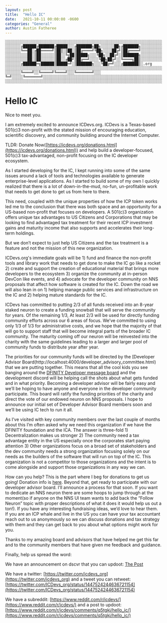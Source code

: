 ```yaml
---
layout: post
title:  "Hello IC"
date:   2021-10-11 00:00:00 -0600
categories: "General"
author: Austin Fatheree
---
```


```text
░░░░░░░░░░░░░░░░░░░░░░░░░░░░░░░░░░░░░░░░░░░░░░░░░░░░░░░░░░░░░░░░░░░░░░░░░░░░░░░░░░░░░░░░░░░░░░░░░░░░░░░░░░░░░░░░░░░░░░░░░░░░░░░░░░░░░░░░░░░░░░░░░░░░░░░░░░░░░░░░░░░░░░
░░░░░░░╔██████╔███████╔█████░░░╔███████╗██╗░░░░░░██╗╔███████╗░░░░░░░░░░░░░░░░░░░░░░░░░░░░░░░░░░░░░░░░░░░░░░░░░░░░░░░░░░░░░░░░░░░░░░░░░░░░░░░░░░░░░░░░░░░░░░░░░░░░░░░░░
░░░░░░░╚══██░╔██═════╝║██║░║██░║██╔════╝╚██╗░░░░██╔╝║██╔════╝░░░░░░░░░░░░░░░░░░░░░░░░░░░░░░░░░░░░░░░░░░░░░░░░░░░░░░░░░░░░░░░░░░░░░░░░░░░░░░░░░░░░░░░░░░░░░░░░░░░░░░░░░
░░░░░░░░░░██░║██░░░░░░║██░░╚╗██║█████╗░░░╚██╗░░██╔╝░║███████╗░░░░░░░░░░░░░░░░░░░░░░░░░░░░░░░░░░░░░░░░░░░░░░░░░░░░░░░░░░░░░░░░░░░░░░░░░░░░░░░░░░░░░░░░░░░░░░░░░░░░░░░░░
░░░░░░░░░░██░║██░░░░░░║██░░╔██╝║██╔══╝░░░░╚██╗██╔╝░░╚════╗██║░░░░░░░░░░░░░░░░░░░░░░░░░░░░░░░░░░░░░░░░░░░░░░░░░░░░░░░░░░░░░░░░░░░░░░░░░░░░░░░░░░░░░░░░░░░░░░░░░░░░░░░░░
░░░░░░░╔██████═╗██████║█████═╝░║███████╗░░░╚██╔═╝░░░╔███████║░.org ░░░░░░░░░░░░░░░░░░░░░░░░░░░░░░░░░░░░░░░░░░░░░░░░░░░░░░░░░░░░░░░░░░░░░░░░░░░░░░░░░░░░░░░░░░░░░░░░░░░
░░░░░░░╚════╝░░╚═════╝╚════╝░░░╚═══════╝░░░ ╚═╝░░░░░╚═══════╝░░░░░░░░░░░░░░░░░░░░░░░░░░░░░░░░░░░░░░░░░░░░░░░░░░░░░░░░░░░░░░░░░░░░░░░░░░░░░░░░░░░░░░░░░░░░░░░░░░░░░░░░░
░░░░░░░░░░░░░░░░░░░░░░░░░░░░░░░░░░░░░░░░░░░░░░░░░░░░░░░░░░░░░░░░░░░░░░░░░░░░░░░░░░░░░░░░░░░░░░░░░░░░░░░░░░░░░░░░░░░░░░░░░░░░░░░░░░░░░░░░░░░░░░░░░░░░░░░░░░░░░░░░░░░░░░
```

# Hello IC

Nice to meet you.

I am extremely excited to announce ICDevs.org. ICDevs is a Texas-based 501(c)3 non-profit with the stated mission of encouraging education, scientific discovery, and community building around the Internet Computer.

TLDR: Donate Now([https://icdevs.org/donations.html](https://icdevs.org/donations.html)) and help build a developer-focused, 501(c)3 tax-advantaged, non-profit focusing on the IC developer ecosystem.

As I started developing for the IC, I kept running into some of the same issues around a lack of tools and technologies available to generate enterprise-level applications. As I started to build some of my own I quickly realized that there is a lot of down-in-the-mud, no-fun, un-profitable work that needs to get done to get us from here to there.

This need, coupled with the unique properties of how the ICP token works led me to the conclusion that there was both space and an opportunity for a US-based non-profit that focuses on developers. A 501(c)3 organization offers unique tax advantages to US Citizens and Corporations that may be looking to find advantaged tax treatment for their recent ICP investment gains and maturity income that also supports and accelerates their long-term holdings.

But we don’t expect to just help US Citizens and the tax treatment is a feature and not the mission of this new organization.

ICDevs.org's immediate goals will be 1) fund and finance the non-profit tools and library work that needs to get done to make the IC go like a rocket 2) create and support the creation of educational material that brings more developers to the ecosystem 3) organize the community at in-person DevCon like events, and 4) advocate for the developer community on NNS proposals that affect how software is created for the IC. Down the road we will also lean in on 1) helping manage public services and infrastructure on the IC and 2) helping mature standards for the IC.

ICDevs has committed to putting 2/3 of all funds received into an 8-year staked neuron to create a funding snowball that will serve the community for years. Of the remaining 1/3, At least 2/3 will be used for directly funding community efforts across our 6 areas of focus. We’ve committed to using only 1/3 of 1/3 for administrative costs, and we hope that the majority of that will go to support staff that will become integral parts of the broader IC community. The maturity coming off our neuron will be reinvested into the charity with the same guidelines leading to a larger and larger pool of community funds to distribute year after year.

The priorities for our community funds will be directed by the [Developer Advisor Board(http://localhost:4000/developer_advisory_committee.html) that we are putting together. This means that all the cool kids you see banging around the [DFINITY Developer message board](https://forum.dfinity.org/) and the development discord will be helping call the shots about what gets funded and in what priority. Becoming a developer advisor will be fairly easy and we’ll be hoping to have anyone and everyone in the developer community participate. This board will ratify the funding priorities of the charity and direct the vote of our endowed neuron on NNS proposals. I hope to announce our initial set of Developer Advisor Board members soon and we’ll be using IC tech to run it all.

As I’ve visited with key community members over the last couple of months about this I’m often asked why we need this organization if we have the DFINITY foundation and the ICA. The answer is three-fold 1) Decentralization makes us stronger 2) The community need a tax advantage entity in the US especially once the corporates start paying attention 3) Other organizations focus on a broad set of stakeholders and the dev community needs a strong organization focusing solely on our needs as the builders of the software that will run on top of the IC. This organization is not a competitor to those organizations and the intent is to come alongside and support those organizations
in any way we can.

How can you help? This is the part where I beg for donations to get us going! Donation info is [here](https://icdevs.org/donations.html). Beyond that, get ready to participate with our developer advisor board. I’ll announce a process for that soon. If you want to dedicate an NNS neuron there are some hoops to jump through at the moment(so if anyone on the NNS UI team wants to add back the “Follow Neuron” topic with proper descriptions of what it does it would help us out a ton!). If you have any interesting fundraising ideas, we’d love to hear them. If you are an ICP whale and live in the US you can have your tax accountant reach out to us anonymously so we can discuss donations and tax strategy with them and they can get back to you about what options might work for you.

Thanks to my amazing board and advisors that have helped me get this far and to the community members that have given me feedback and guidance.

Finally, help us spread the word:

We have an announcement on dscvr that you can updoot: [The Post](https://h5aet-waaaa-aaaab-qaamq-cai.raw.ic0.app/post/953553/icdevsorg--an-us-501c3-for-ic-developers)

We have a twitter: [https://twitter.com/icdevs_org](https://twitter.com/icdevs_org) and a tweet you can retweet: [https://twitter.com/ICDevs_org/status/1447524244636721154](https://twitter.com/ICDevs_org/status/1447524244636721154)

We have a subreddit: [https://www.reddit.com/r/icdevs/](https://www.reddit.com/r/icdevs/) and a post to updoot: [https://www.reddit.com/r/icdevs/comments/q5tgkj/hello_ic/](https://www.reddit.com/r/icdevs/comments/q5tgkj/hello_ic/)


